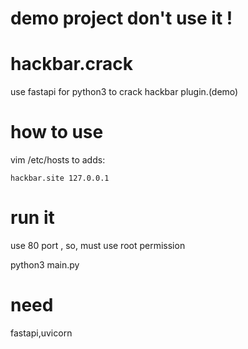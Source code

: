 # demo project don't use it !
# hackbar.crack
use fastapi for python3 to crack hackbar plugin.(demo)
# how to use
vim /etc/hosts to adds:
```
hackbar.site 127.0.0.1
```
# run it
use 80 port , so, must use root permission

python3 main.py
# need
fastapi,uvicorn
